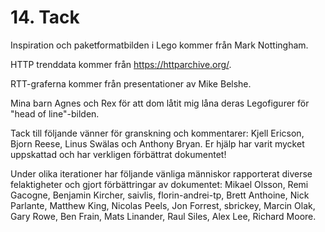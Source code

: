 # 14. Tack

Inspiration och paketformatbilden i Lego kommer från Mark Nottingham.

HTTP trenddata kommer från https://httparchive.org/.

RTT-graferna kommer från presentationer av Mike Belshe.

Mina barn Agnes och Rex för att dom låtit mig låna deras Legofigurer för "head
of line"-bilden.

Tack till följande vänner för granskning och kommentarer: Kjell Ericson, Bjorn
Reese, Linus Swälas och Anthony Bryan. Er hjälp har varit mycket uppskattad
och har verkligen förbättrat dokumentet!

Under olika iterationer har följande vänliga människor rapporterat diverse
felaktigheter och gjort förbättringar av dokumentet: Mikael Olsson, Remi
Gacogne, Benjamin Kircher, saivlis, florin-andrei-tp, Brett Anthoine, Nick
Parlante, Matthew King, Nicolas Peels, Jon Forrest, sbrickey, Marcin Olak,
Gary Rowe, Ben Frain, Mats Linander, Raul Siles, Alex Lee, Richard Moore.
